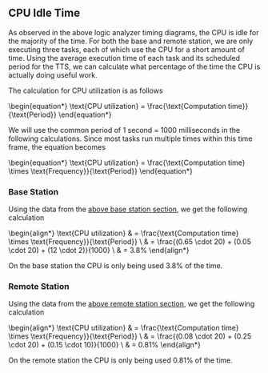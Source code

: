 ## CPU Idle Time

As observed in the above logic analyzer timing diagrams, the CPU is idle for the majority of the time. For both the base and remote station, we are only executing three tasks, each of which use the CPU for a short amount of time. Using the average execution time of each task and its scheduled period for the TTS, we can calculate what percentage of the time the CPU is actually doing useful work.

The calculation for CPU utilization is as follows

\begin{equation*}
  \text{CPU utilization} = \frac{\text{Computation time}}{\text{Period}}
\end{equation*}

We will use the common period of 1 second = 1000 milliseconds in the following calculations. Since most tasks run multiple times within this time frame, the equation becomes

\begin{equation*}
  \text{CPU utilization} = \frac{\text{Computation time} \times \text{Frequency}}{\text{Period}}
\end{equation*}

### Base Station

Using the data from the [above base station section](#base-station), we get the following calculation

\begin{align*}
  \text{CPU utilization} & = \frac{\text{Computation time} \times \text{Frequency}}{\text{Period}} \\
                           & = \frac{(0.65 \cdot 20) + (0.05 \cdot 20) + (12 \cdot 2)}{1000} \\
                           & = 3.8\%
\end{align*}

On the base station the CPU is only being used 3.8% of the time.

### Remote Station

Using the data from the [above remote station section](#remote-station), we get the following calculation

\begin{align*}
  \text{CPU utilization} & = \frac{\text{Computation time} \times \text{Frequency}}{\text{Period}} \\
                           & = \frac{(0.08 \cdot 20) + (0.25 \cdot 20) + (0.15 \cdot 10)}{1000} \\
                           & = 0.81\%
\end{align*}

On the remote station the CPU is only being used 0.81% of the time.
